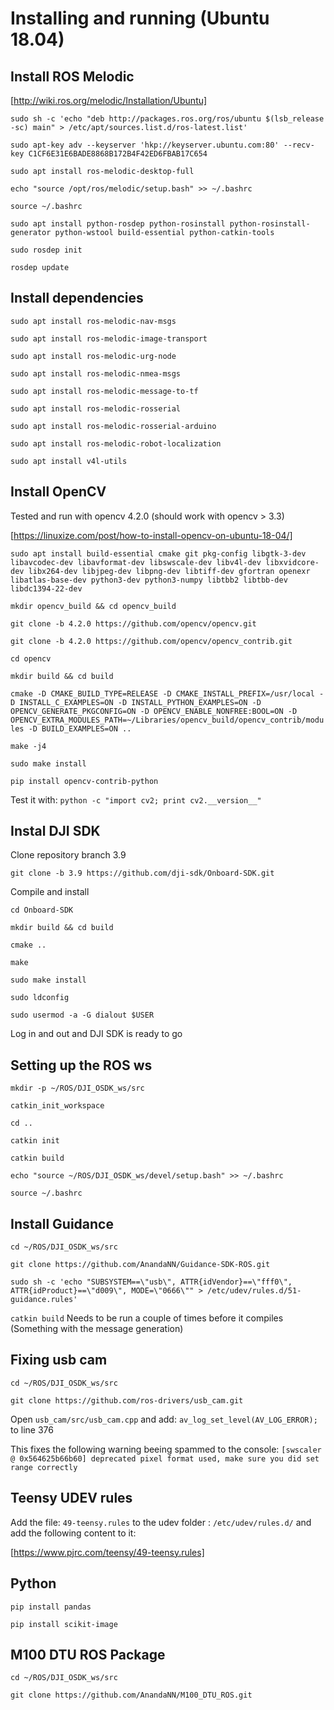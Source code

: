 # Installing and running (Ubuntu 18.04)

## Install ROS Melodic
[http://wiki.ros.org/melodic/Installation/Ubuntu]

`sudo sh -c 'echo "deb http://packages.ros.org/ros/ubuntu $(lsb_release -sc) main" > /etc/apt/sources.list.d/ros-latest.list'`

`sudo apt-key adv --keyserver 'hkp://keyserver.ubuntu.com:80' --recv-key C1CF6E31E6BADE8868B172B4F42ED6FBAB17C654`

`sudo apt install ros-melodic-desktop-full`

`echo "source /opt/ros/melodic/setup.bash" >> ~/.bashrc`

`source ~/.bashrc`

`sudo apt install python-rosdep python-rosinstall python-rosinstall-generator python-wstool build-essential python-catkin-tools`

`sudo rosdep init`

`rosdep update`


## Install dependencies

`sudo apt install ros-melodic-nav-msgs`

`sudo apt install ros-melodic-image-transport`

`sudo apt install ros-melodic-urg-node`

`sudo apt install ros-melodic-nmea-msgs`

`sudo apt install ros-melodic-message-to-tf`

`sudo apt install ros-melodic-rosserial`

`sudo apt install ros-melodic-rosserial-arduino`

`sudo apt install ros-melodic-robot-localization`

`sudo apt install v4l-utils`

## Install OpenCV

Tested and run with opencv 4.2.0 (should work with opencv > 3.3)

[https://linuxize.com/post/how-to-install-opencv-on-ubuntu-18-04/]

`sudo apt install build-essential cmake git pkg-config libgtk-3-dev libavcodec-dev libavformat-dev libswscale-dev libv4l-dev libxvidcore-dev libx264-dev libjpeg-dev libpng-dev libtiff-dev gfortran openexr libatlas-base-dev python3-dev python3-numpy libtbb2 libtbb-dev libdc1394-22-dev`

`mkdir opencv_build && cd opencv_build`

`git clone -b 4.2.0 https://github.com/opencv/opencv.git`

`git clone -b 4.2.0 https://github.com/opencv/opencv_contrib.git`

`cd opencv`

`mkdir build && cd build`

`cmake -D CMAKE_BUILD_TYPE=RELEASE -D CMAKE_INSTALL_PREFIX=/usr/local -D INSTALL_C_EXAMPLES=ON -D INSTALL_PYTHON_EXAMPLES=ON -D OPENCV_GENERATE_PKGCONFIG=ON -D OPENCV_ENABLE_NONFREE:BOOL=ON -D OPENCV_EXTRA_MODULES_PATH=~/Libraries/opencv_build/opencv_contrib/modules -D BUILD_EXAMPLES=ON ..`

`make -j4`

`sudo make install`

`pip install opencv-contrib-python`

Test it with: `python -c "import cv2; print cv2.__version__"`

## Instal DJI SDK

Clone repository branch 3.9

`git clone -b 3.9 https://github.com/dji-sdk/Onboard-SDK.git`

Compile and install 

`cd Onboard-SDK`

`mkdir build && cd build`

`cmake ..`

`make`

`sudo make install`

`sudo ldconfig`

`sudo usermod -a -G dialout $USER`

Log in and out and DJI SDK is ready to go

## Setting up the ROS ws

`mkdir -p ~/ROS/DJI_OSDK_ws/src`

`catkin_init_workspace`

`cd ..`

`catkin init`

`catkin build`

`echo "source ~/ROS/DJI_OSDK_ws/devel/setup.bash" >> ~/.bashrc`

`source ~/.bashrc`

## Install Guidance

`cd ~/ROS/DJI_OSDK_ws/src`

`git clone https://github.com/AnandaNN/Guidance-SDK-ROS.git`

`sudo sh -c 'echo "SUBSYSTEM==\"usb\", ATTR{idVendor}==\"fff0\", ATTR{idProduct}==\"d009\", MODE=\"0666\"" > /etc/udev/rules.d/51-guidance.rules'`

`catkin build` Needs to be run a couple of times before it compiles (Something with the message generation)


## Fixing usb cam

`cd ~/ROS/DJI_OSDK_ws/src`

`git clone https://github.com/ros-drivers/usb_cam.git`

Open `usb_cam/src/usb_cam.cpp` and add:
`av_log_set_level(AV_LOG_ERROR);`
to line 376

This fixes the following warning beeing spammed to the console:
`[swscaler @ 0x564625b66b60] deprecated pixel format used, make sure you did set range correctly`

## Teensy UDEV rules
Add the file: `49-teensy.rules` to the udev folder : `/etc/udev/rules.d/` and add the following content to it:

[https://www.pjrc.com/teensy/49-teensy.rules]


## Python

`pip install pandas`

`pip install scikit-image`


## M100 DTU ROS Package

`cd ~/ROS/DJI_OSDK_ws/src`

`git clone https://github.com/AnandaNN/M100_DTU_ROS.git`
